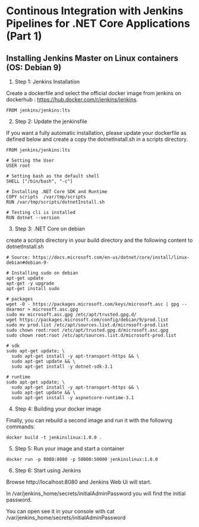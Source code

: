 # Continous Integration with Jenkins Pipelines for .NET Core Applications (Part 1)

## Installing Jenkins Master on Linux containers (OS: Debian 9)

1. Step 1: Jenkins Installation

Create a dockerfile and select the official docker image from 
jenkins on dockerhub : https://hub.docker.com/r/jenkins/jenkins.

```
FROM jenkins/jenkins:lts

```
2. Step 2: Update the jenkinsfile
            
If you want a fully automatic installation, please update your dockerfile as defined below and create a copy the dotnetInstall.sh in a scripts directory.

```
FROM jenkins/jenkins:lts

# Setting the User
USER root

# Setting bash as the default shell
SHELL ["/bin/bash", "-c"]

# Installing .NET Core SDK and Runtime
COPY scripts  /var/tmp/scripts
RUN /var/tmp/scripts/dotnetInstall.sh

# Testing cli is installed
RUN dotnet --version

```
3. Step 3: .NET Core on debian

create a scripts directory in your build directory and the following content to dotnetInstall.sh

```
# Source: https://docs.microsoft.com/en-us/dotnet/core/install/linux-debian#debian-9-

# Installing sudo on debian
apt-get update
apt-get -y upgrade
apt-get install sudo

# packages
wget -O - https://packages.microsoft.com/keys/microsoft.asc | gpg --dearmor > microsoft.asc.gpg
sudo mv microsoft.asc.gpg /etc/apt/trusted.gpg.d/
wget https://packages.microsoft.com/config/debian/9/prod.list
sudo mv prod.list /etc/apt/sources.list.d/microsoft-prod.list
sudo chown root:root /etc/apt/trusted.gpg.d/microsoft.asc.gpg
sudo chown root:root /etc/apt/sources.list.d/microsoft-prod.list

# sdk
sudo apt-get update; \
  sudo apt-get install -y apt-transport-https && \
  sudo apt-get update && \
  sudo apt-get install -y dotnet-sdk-3.1

# runtime
sudo apt-get update; \
  sudo apt-get install -y apt-transport-https && \
  sudo apt-get update && \
  sudo apt-get install -y aspnetcore-runtime-3.1
```


4. Step 4: Building your docker image

Finally, you can rebuild a second image and run it with the following commands:

```
docker build -t jenkinslinux:1.0.0 .
```

5. Step 5: Run your image and start a container

```
docker run -p 8080:8080 -p 50000:50000 jenkinslinux:1.0.0
```

6. Step 6: Start using Jenkins

Browse http://localhost:8080 and Jenkins Web Ui will start. 

In /var/jenkins_home/secrets/initialAdminPassword you will find the initial password.

You can open see it in your console with cat /var/jenkins_home/secrets/initialAdminPassword